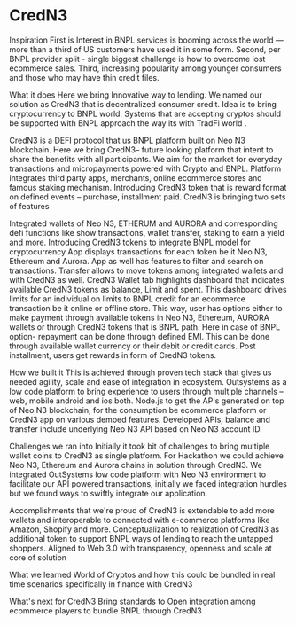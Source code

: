 # CredN3

Inspiration
First is Interest in BNPL services is booming across the world — more than a third of US customers have used it in some form. Second, per BNPL provider split - single biggest challenge is how to overcome lost ecommerce sales. Third, increasing popularity among younger consumers and those who may have thin credit files.

What it does
Here we bring Innovative way to lending. We named our solution as CredN3 that is decentralized consumer credit. Idea is to bring cryptocurrency to BNPL world. Systems that are accepting cryptos should be supported with BNPL approach the way its with TradFi world .

CredN3 is a DEFI protocol that us BNPL platform built on Neo N3 blockchain. Here we bring CredN3– future looking platform that intent to share the benefits with all participants. We aim for the market for everyday transactions and micropayments powered with Crypto and BNPL. Platform integrates third party apps, merchants, online ecommerce stores and famous staking mechanism. Introducing CredN3 token that is reward format on defined events – purchase, installment paid. CredN3 is bringing two sets of features

Integrated wallets of Neo N3, ETHERUM and AURORA and corresponding defi functions like show transactions, wallet transfer, staking to earn a yield and more.
Introducing CredN3 tokens to integrate BNPL model for cryptocurrency
App displays transactions for each token be it Neo N3, Ethereum and Aurora. App as well has features to filter and search on transactions. Transfer allows to move tokens among integrated wallets and with CredN3 as well. CredN3 Wallet tab highlights dashboard that indicates available CredN3 tokens as balance, Limit and spent. This dashboard drives limits for an individual on limits to BNPL credit for an ecommerce transaction be it online or offline store. This way, user has options either to make payment through available tokens in Neo N3, Ethereum, AURORA wallets or through CredN3 tokens that is BNPL path. Here in case of BNPL option- repayment can be done through defined EMI. This can be done through available wallet currency or their debit or credit cards. Post installment, users get rewards in form of CredN3 tokens.

How we built it
This is achieved through proven tech stack that gives us needed agility, scale and ease of integration in ecosystem. Outsystems as a low code platform to bring experience to users through multiple channels – web, mobile android and ios both. Node.js to get the APIs generated on top of Neo N3 blockchain, for the consumption be ecommerce platform or CredN3 app on various demoed features. Developed APIs, balance and transfer include underlying Neo N3 API based on Neo N3 account ID.

Challenges we ran into
Initially it took bit of challenges to bring multiple wallet coins to CredN3 as single platform. For Hackathon we could achieve Neo N3, Ethereum and Aurora chains in solution through CredN3. We integrated OutSystems low code platform with Neo N3 environment to facilitate our API powered transactions, initially we faced integration hurdles but we found ways to swiftly integrate our application.

Accomplishments that we're proud of
CredN3 is extendable to add more wallets and interoperable to connected with e-commerce platforms like Amazon, Shopify and more. Conceptualization to realization of CredN3 as additional token to support BNPL ways of lending to reach the untapped shoppers. Aligned to Web 3.0 with transparency, openness and scale at core of solution

What we learned
World of Cryptos and how this could be bundled in real time scenarios specifically in finance with CredN3

What's next for CredN3
Bring standards to Open integration among ecommerce players to bundle BNPL through CredN3
